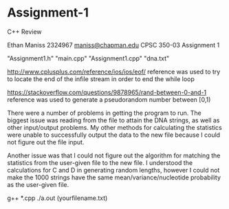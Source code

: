 # Assignment-1
C++ Review

Ethan Maniss
2324967
maniss@chapman.edu
CPSC 350-03
Assignment 1

"Assignment1.h"
"main.cpp"
"Assignment1.cpp"
"dna.txt"

http://www.cplusplus.com/reference/ios/ios/eof/
reference was used to try to locate the end of the
infile stream in order to end the while loop

https://stackoverflow.com/questions/9878965/rand-between-0-and-1
reference was used to generate a pseudorandom number between [0,1)

There were a number of problems in getting the program to run. The biggest issue
was reading from the file to attain the DNA strings, as well as other input/output
problems. My other methods for calculating the statistics were unable to
successfully output the data to the new file because I could not figure out the
file input.

Another issue was that I could not figure out the algorithm for matching the statistics
from the user-given file to the new file. I understood the calculations for
C and D in generating random lengths, however I could not make the 1000 strings
have the same mean/variance/nucleotide probability as the user-given file.

g++ *.cpp
./a.out (yourfilename.txt)
